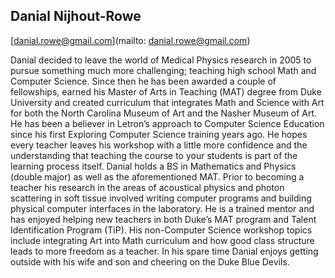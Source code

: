 ## Danial Nijhout-Rowe

[danial.rowe@gmail.com](mailto: danial.rowe@gmail.com)

Danial decided to leave the world of Medical Physics research in 2005 to pursue something much more challenging; teaching high school Math and Computer Science. Since then he has been awarded a couple of fellowships, earned his Master of Arts in Teaching (MAT) degree from Duke University and created curriculum that integrates Math and Science with Art for both the North Carolina Museum of Art and the Nasher Museum of Art.  He has been a believer in Letron’s approach to Computer Science Education since his first Exploring Computer Science training years ago. He hopes every teacher leaves his workshop with a little more confidence and the understanding that teaching the course to your students is part of the learning process itself. Danial holds a BS in Mathematics and Physics (double major) as well as the aforementioned MAT. Prior to becoming a teacher his research in the areas of acoustical physics and photon scattering in soft tissue involved writing computer programs and building physical computer interfaces in the laboratory. He is a trained mentor and has enjoyed helping new teachers in both Duke’s MAT program and Talent Identification Program (TiP). His non-Computer Science workshop topics include integrating Art into Math curriculum and how good class structure leads to more freedom as a teacher.  In his spare time Danial enjoys getting outside with his wife and son and cheering on the Duke Blue Devils.
